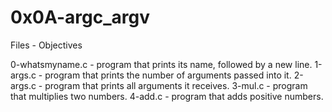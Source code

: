 # 0x0A-argc_argv

Files - Objectives

0-whatsmyname.c -  program that prints its name, followed by a new line.
1-args.c - program that prints the number of arguments passed into it.
2-args.c - program that prints all arguments it receives.
3-mul.c - program that multiplies two numbers.
4-add.c - program that adds positive numbers.
